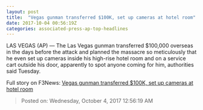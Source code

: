 ```yaml
---
layout: post
title:  "Vegas gunman transferred $100K, set up cameras at hotel room"
date: 2017-10-04 00:56:19Z
categories: associated-press-ap-top-headlines
---
```


LAS VEGAS (AP) — The Las Vegas gunman transferred $100,000 overseas in the days before the attack and planned the massacre so meticulously that he even set up cameras inside his high-rise hotel room and on a service cart outside his door, apparently to spot anyone coming for him, authorities said Tuesday.


Full story on F3News: [Vegas gunman transferred $100K, set up cameras at hotel room](http://www.f3nws.com/n/2ajzrC)

> Posted on: Wednesday, October 4, 2017 12:56:19 AM
